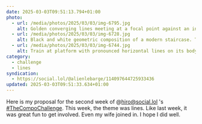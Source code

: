 ```yaml
---
date: 2025-03-03T09:51:13.794+01:00
photo:
  - url: /media/photos/2025/03/03/img-6795.jpg
    alt: Golden converging lines meeting at a focal point against an intense blue sky. The metallic bands create a dynamic radial pattern, with their sharp edges cutting through space, forming a striking geometric composition.
  - url: /media/photos/2025/03/03/img-6728.jpg
    alt: Black and white geometric composition of a modern staircase. The parallel lines of the black railing contrast with the horizontal concrete steps, while a white door marked with the number 1 punctuates the pristine wall. The linear elements create a strong architectural rhythm.
  - url: /media/photos/2025/03/03/img-6744.jpg
    alt: Train at platform with pronounced horizontal lines on its bodywork. The tactile guide strips on the ground create parallel lines, while overhead power lines draw linear patterns against the blue sky. The carriage features a design with red and white decorative stripes, creating a layered linear composition.
category:
  - challenge
  - lines
syndication:
  - https://social.lol/@alienlebarge/114097644725933436
updated: 2025-03-03T09:51:33.634+01:00
---
```


Here is my proposal for the second week of @hiro@social.lol 's [#TheCompoChallenge](https://social.lol/tags/thecompochallenge). This week, the theme was lines. Like last week, it was great fun to get involved. Even my wife joined in. I hope I did well.
